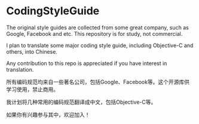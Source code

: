 # CodingStyleGuide

The original style guides are collected from some great company, such as Google, Facebook and etc. This repository is for study, not commercial.

I plan to translate some major coding style guide, including Objective-C and others, into Chinese. 

Any contribution to this repo is appreciated if you have interest in translation.



所有编码规范均来自一些著名公司，包括Google、Facebook等。这个开源库供学习使用，禁止商用。

我计划将几种常用的编码规范翻译成中文，包括Objective-C等。

如果你有兴趣参与其中，欢迎加入！

